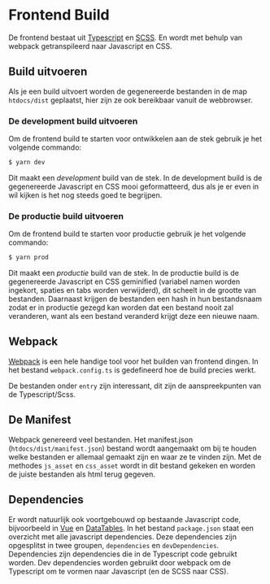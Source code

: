 # Frontend Build

De frontend bestaat uit [Typescript](typescript.md) en [SCSS](styles.md). En wordt met behulp van webpack getranspileerd naar Javascript en CSS.

## Build uitvoeren

Als je een build uitvoert worden de gegenereerde bestanden in de map `htdocs/dist` geplaatst, hier zijn ze ook bereikbaar vanuit de webbrowser.

### De development build uitvoeren

Om de frontend build te starten voor ontwikkelen aan de stek gebruik je het volgende commando:

```bash
$ yarn dev
```

Dit maakt een *development* build van de stek. In de development build is de gegenereerde Javascript en CSS mooi geformatteerd, dus als je er even in wil kijken is het nog steeds goed te begrijpen.

### De productie build uitvoeren

Om de frontend build te starten voor productie gebruik je het volgende commando:

```bash
$ yarn prod
```

Dit maakt een *productie* build van de stek. In de productie build is de gegenereerde Javascript en CSS geminified (variabel namen worden ingekort, spaties en tabs worden verwijderd), dit scheelt in de grootte van bestanden. Daarnaast krijgen de bestanden een hash in hun bestandsnaam zodat er in productie gezegd kan worden dat een bestand nooit zal veranderen, want als een bestand veranderd krijgt deze een nieuwe naam.

## Webpack

[Webpack](https://webpack.js.org/) is een hele handige tool voor het builden van frontend dingen. In het bestand `webpack.config.ts` is gedefineerd hoe de build precies werkt.

De bestanden onder `entry` zijn interessant, dit zijn de aanspreekpunten van de Typescript/Scss.

## De Manifest

Webpack genereerd veel bestanden. Het manifest.json (`htdocs/dist/manifest.json`) bestand wordt aangemaakt om bij te houden welke bestanden er allemaal gemaakt zijn en waar ze te vinden zijn. Met de methodes `js_asset` en `css_asset` wordt in dit bestand gekeken en worden de juiste bestanden als html terug gegeven.

## Dependencies

Er wordt natuurlijk ook voortgebouwd op bestaande Javascript code, bijvoorbeeld in [Vue](vue.md) en [DataTables](datatables.md). In het bestand `package.json` staat een overzicht met alle javascript dependencies. Deze dependencies zijn opgesplitst in twee groupen, `dependencies` en `devDependencies`. Dependencies zijn dependencies die in de Typescript code gebruikt worden. Dev dependencies worden gebruikt door webpack om de Typescript om te vormen naar Javascript (en de SCSS naar CSS).
